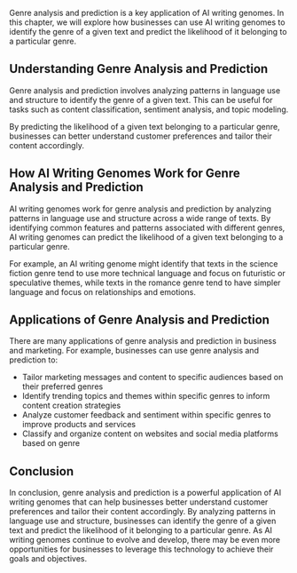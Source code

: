 
Genre analysis and prediction is a key application of AI writing genomes. In this chapter, we will explore how businesses can use AI writing genomes to identify the genre of a given text and predict the likelihood of it belonging to a particular genre.

Understanding Genre Analysis and Prediction
-------------------------------------------

Genre analysis and prediction involves analyzing patterns in language use and structure to identify the genre of a given text. This can be useful for tasks such as content classification, sentiment analysis, and topic modeling.

By predicting the likelihood of a given text belonging to a particular genre, businesses can better understand customer preferences and tailor their content accordingly.

How AI Writing Genomes Work for Genre Analysis and Prediction
-------------------------------------------------------------

AI writing genomes work for genre analysis and prediction by analyzing patterns in language use and structure across a wide range of texts. By identifying common features and patterns associated with different genres, AI writing genomes can predict the likelihood of a given text belonging to a particular genre.

For example, an AI writing genome might identify that texts in the science fiction genre tend to use more technical language and focus on futuristic or speculative themes, while texts in the romance genre tend to have simpler language and focus on relationships and emotions.

Applications of Genre Analysis and Prediction
---------------------------------------------

There are many applications of genre analysis and prediction in business and marketing. For example, businesses can use genre analysis and prediction to:

* Tailor marketing messages and content to specific audiences based on their preferred genres
* Identify trending topics and themes within specific genres to inform content creation strategies
* Analyze customer feedback and sentiment within specific genres to improve products and services
* Classify and organize content on websites and social media platforms based on genre

Conclusion
----------

In conclusion, genre analysis and prediction is a powerful application of AI writing genomes that can help businesses better understand customer preferences and tailor their content accordingly. By analyzing patterns in language use and structure, businesses can identify the genre of a given text and predict the likelihood of it belonging to a particular genre. As AI writing genomes continue to evolve and develop, there may be even more opportunities for businesses to leverage this technology to achieve their goals and objectives.
